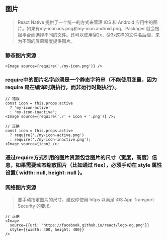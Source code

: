 ## 图片
> React Native 提供了一个统一的方式来管理 iOS 和 Android 应用中的图片。如果有my-icon.ios.png和my-icon.android.png，Packager 就会根据平台而选择不同的文件。还可以使用@2x，@3x这样的文件名后缀，来为不同的屏幕精度提供图片。

### 静态图片资源
```
<Image source={require('./my-icon.png')} />
```
### require中的图片名字必须是一个静态字符串（不能使用变量，因为 require 是在编译时期执行，而非运行时期执行）。
```
// 错误
const icon = this.props.active
  ? 'my-icon-active'
  : 'my-icon-inactive';
<Image source={require('./' + icon + '.png')} />;

// 正确
const icon = this.props.active
  ? require('./my-icon-active.png')
  : require('./my-icon-inactive.png');
<Image source={icon} />;
```
### 通过require方式引用的图片资源包含图片的尺寸（宽度，高度）信息，如果需要动态缩放图片（比如通过 flex），必须手动在 style 属性设置{ width: null, height: null }。
### 网络图片资源
> 要手动指定图片的尺寸，建议你使用 https 以满足 iOS App Transport Security 的要求。

```
// 正确
<Image
  source={{uri: 'https://facebook.github.io/react/logo-og.png'}}
  style={{width: 400, height: 400}}
/>
```